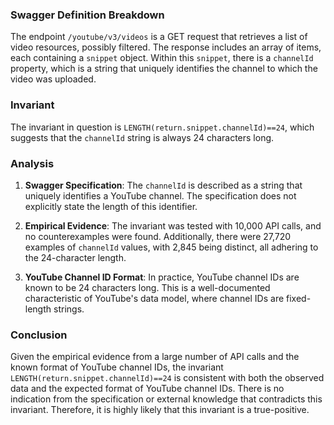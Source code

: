 ### Swagger Definition Breakdown
The endpoint `/youtube/v3/videos` is a GET request that retrieves a list of video resources, possibly filtered. The response includes an array of items, each containing a `snippet` object. Within this `snippet`, there is a `channelId` property, which is a string that uniquely identifies the channel to which the video was uploaded.

### Invariant
The invariant in question is `LENGTH(return.snippet.channelId)==24`, which suggests that the `channelId` string is always 24 characters long.

### Analysis
1. **Swagger Specification**: The `channelId` is described as a string that uniquely identifies a YouTube channel. The specification does not explicitly state the length of this identifier.

2. **Empirical Evidence**: The invariant was tested with 10,000 API calls, and no counterexamples were found. Additionally, there were 27,720 examples of `channelId` values, with 2,845 being distinct, all adhering to the 24-character length.

3. **YouTube Channel ID Format**: In practice, YouTube channel IDs are known to be 24 characters long. This is a well-documented characteristic of YouTube's data model, where channel IDs are fixed-length strings.

### Conclusion
Given the empirical evidence from a large number of API calls and the known format of YouTube channel IDs, the invariant `LENGTH(return.snippet.channelId)==24` is consistent with both the observed data and the expected format of YouTube channel IDs. There is no indication from the specification or external knowledge that contradicts this invariant. Therefore, it is highly likely that this invariant is a true-positive.

